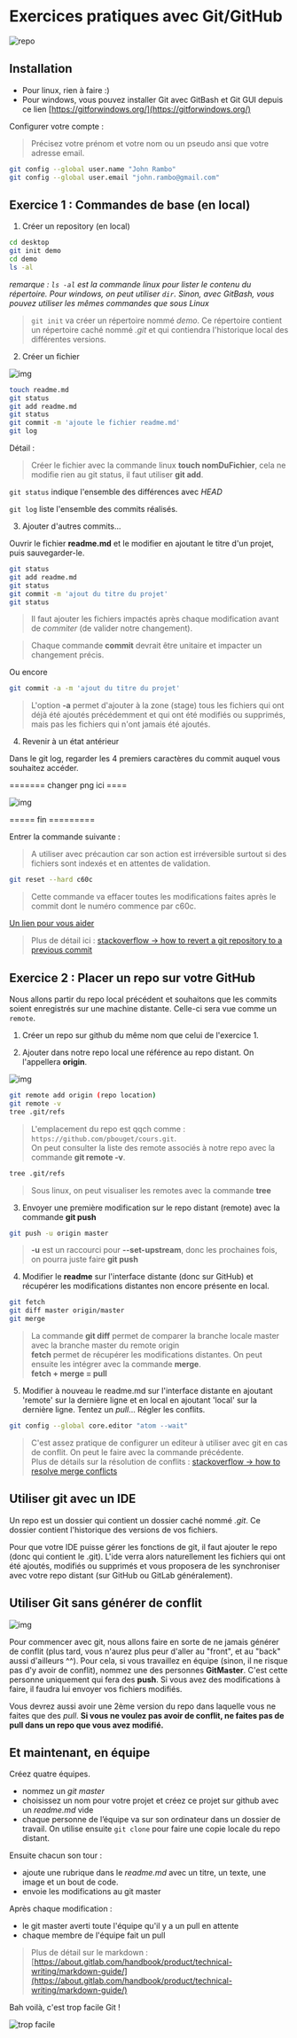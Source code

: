 # Exercices pratiques avec Git/GitHub

![repo](images/repo.png)

## Installation

- Pour linux, rien à faire :)
- Pour windows, vous pouvez installer Git avec GitBash et Git GUI depuis ce lien [https://gitforwindows.org/](https://gitforwindows.org/)

Configurer votre compte :

>Précisez votre prénom et votre nom ou un pseudo ansi que votre adresse email.

```bash
git config --global user.name "John Rambo"
git config --global user.email "john.rambo@gmail.com"
```

## Exercice 1 : Commandes de base (en local)

1) Créer un repository (en local)

```bash
cd desktop
git init demo
cd demo
ls -al
```

*remarque : `ls -al` est la commande linux pour lister le contenu du répertoire. Pour windows, on peut utiliser `dir`. Sinon, avec GitBash, vous pouvez utiliser les mêmes commandes que sous Linux*

> `git init` va créer un répertoire nommé *demo*. Ce répertoire contient un répertoire caché nommé *.git* et qui contiendra l'historique local des différentes versions.

2) Créer un fichier

![img](images/add-commit.png)

```bash
touch readme.md
git status
git add readme.md
git status
git commit -m 'ajoute le fichier readme.md'
git log
```

Détail :

> Créer le fichier avec la commande linux **touch nomDuFichier**, cela ne modifie rien au git status, il faut utiliser **git add**.

`git status` indique l'ensemble des différences avec *HEAD*

`git log` liste l'ensemble des commits réalisés.

3) Ajouter d'autres commits...

Ouvrir le fichier **readme.md** et le modifier en ajoutant le titre d'un projet, puis sauvegarder-le.

```bash
git status
git add readme.md
git status
git commit -m 'ajout du titre du projet'
git status
```

> Il faut ajouter les fichiers impactés après chaque modification avant de *commiter* (de valider notre changement).

> Chaque commande **commit** devrait être unitaire et impacter un changement précis.

Ou encore

```bash
git commit -a -m 'ajout du titre du projet'
```

> L'option **-a** permet d'ajouter à la zone (stage) tous les fichiers qui ont déjà été ajoutés précédemment et qui ont été modifiés ou supprimés, mais pas les fichiers qui n'ont jamais été ajoutés.

4) Revenir à un état antérieur

Dans le git log, regarder les 4 premiers caractères du commit auquel vous souhaitez accéder.

======= changer png ici ====

![img](images/git-log.png)

===== fin =========

Entrer la commande suivante :

>A utiliser avec précaution car son action est irréversible surtout si des fichiers sont indexés et en attentes de validation.

```bash
git reset --hard c60c
```

> Cette commande va effacer toutes les modifications faites après le commit dont le numéro commence par c60c.

[Un lien pour vous aider](https://www.atlassian.com/fr/git/tutorials/undoing-changes/git-reset) 

> Plus de détail ici : [stackoverflow -> how to revert a git repository to a previous commit]( https://stackoverflow.com/questions/4114095/how-to-revert-a-git-repository-to-a-previous-commit)   

## Exercice 2 : Placer un repo sur votre GitHub

Nous allons partir du repo local précédent et souhaitons que les commits soient enregistrés sur une machine distante. Celle-ci sera vue comme un `remote`.

1. Créer un repo sur github du même nom que celui de l'exercice 1.

2. Ajouter dans notre repo local une référence au repo distant. On l'appellera **origin**.

![img](images/add-origin.png)

```bash
git remote add origin (repo location)
git remote -v
tree .git/refs
```

> L'emplacement du repo est qqch comme : ` https://github.com/pbouget/cours.git`.   
> On peut consulter la liste des remote associés à notre repo avec la commande **git remote -v**.

```bash
tree .git/refs
```

> Sous linux, on peut visualiser les remotes avec la commande **tree**

3. Envoyer une première modification sur le repo distant (remote) avec la commande **git push**

```bash
git push -u origin master
```

> **-u** est un raccourci pour **--set-upstream**, donc les prochaines fois, on pourra juste faire **git push**

4. Modifier le **readme** sur l'interface distante (donc sur GitHub) et récupérer les modifications distantes non encore présente en local.

```bash
git fetch
git diff master origin/master
git merge
```

> La commande **git diff** permet de comparer la branche locale master avec la branche master du remote origin   
> **fetch** permet de récupérer les modifications distantes. On peut ensuite les intégrer avec la commande **merge**.   
> **fetch + merge = pull**

5. Modifier à nouveau le readme.md sur l'interface distante en ajoutant 'remote' sur la dernière ligne et en local en ajoutant 'local' sur la dernière ligne. Tentez un *pull*... Régler les conflits.

```bash
git config --global core.editor "atom --wait"
```

> C'est assez pratique de configurer un editeur à utiliser avec git en cas de conflit. On peut le faire avec la commande précédente.   
> Plus de détails sur la résolution de conflits : [stackoverflow -> how to resolve merge conflicts](https://stackoverflow.com/questions/161813/how-to-resolve-merge-conflicts-in-git/163659#163659)

## Utiliser git avec un IDE

Un repo est un dossier qui contient un dossier caché nommé *.git*. Ce dossier contient l'historique des versions de vos fichiers.

Pour que votre IDE puisse gérer les fonctions de git, il faut ajouter le repo (donc qui contient le .git). L'ide verra alors naturellement les fichiers qui ont été ajoutés, modifiés ou supprimés et vous proposera de les synchroniser avec votre repo distant (sur GitHub ou GitLab généralement).

## Utiliser Git sans générer de conflit

![img](images/white-flag.gif)

Pour commencer avec git, nous allons faire en sorte de ne jamais générer de conflit (plus tard, vous n'aurez plus peur d'aller au "front", et au "back" aussi d'ailleurs ^^). Pour cela, si vous travaillez en équipe (sinon, il ne risque pas d'y avoir de conflit), nommez une des personnes **GitMaster**. C'est cette personne uniquement qui fera des **push**. Si vous avez des modifications à faire, il faudra lui envoyer vos fichiers modifiés.

Vous devrez aussi avoir une 2ème version du repo dans laquelle vous ne faites que des *pull*. **Si vous ne voulez pas avoir de conflit, ne faites pas de pull dans un repo que vous avez modifié.**

## Et maintenant, en équipe

Créez quatre équipes.

- nommez un *git master*
- choisissez un nom pour votre projet et créez ce projet sur github avec un *readme.md* vide
- chaque personne de l’équipe va sur son ordinateur dans un dossier de travail. On utilise ensuite `git clone` pour faire une copie locale du repo distant.

Ensuite chacun son tour :
- ajoute une rubrique dans le *readme.md* avec un titre, un texte, une image et un bout de code.
- envoie les modifications au git master

Après chaque modification :
- le git master averti toute l'équipe qu'il y a un pull en attente
- chaque membre de l'équipe fait un pull

> Plus de détail sur le markdown : [https://about.gitlab.com/handbook/product/technical-writing/markdown-guide/](https://about.gitlab.com/handbook/product/technical-writing/markdown-guide/)

Bah voilà, c'est trop facile Git !

![trop facile](https://media.giphy.com/media/dvU48BueEQ4wtt3ypE/giphy.gif)